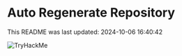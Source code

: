 # Auto Regenerate Repository

This README was last updated: 2024-10-06 16:40:42

 ![TryHackMe](https://tryhackme.com/badge/533634)